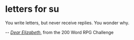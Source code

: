 # letters for su
You write letters, but never receive replies. You wonder why.

-- [_Dear Elizabeth_](https://200wordrpg.github.io/2018/rpg/winner/2018/05/28/DearElizabeth.html), from the 200 Word RPG Challenge